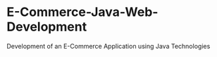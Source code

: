# E-Commerce-Java-Web-Development
Development of an E-Commerce Application using Java  Technologies
